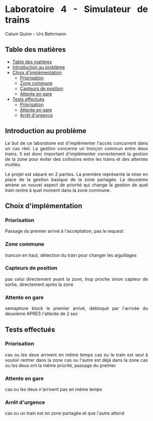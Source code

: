 <div align="justify" style="margin-right:25px;margin-left:25px">

# Laboratoire 4 - Simulateur de trains <!-- omit from toc -->

Calum Quinn - Urs Behrmann

## Table des matières

- [Table des matières](#table-des-matières)
- [Introduction au problème](#introduction-au-problème)
- [Choix d'implémentation](#choix-dimplémentation)
    - [Priorisation](#priorisation)
    - [Zone commune](#zone-commune)
    - [Capteurs de position](#capteurs-de-position)
    - [Attente en gare](#attente-en-gare)
- [Tests effectués](#tests-effectués)
    - [Priorisation](#priorisation-1)
    - [Attente en gare](#attente-en-gare-1)
    - [Arrêt d'urgence](#arrêt-durgence)

## Introduction au problème

Le but de ce laboratoire est d'implémenter l'accès concurrent dans un cas réel. La gestion concerne un tronçon commun entre deux trains. Il est donc important d'implémenter correctement la gestion de la zone pour éviter des collisions entre les trains et des attentes inutiles.

Le projet est séparé en 2 parties. La première représente la mise en place de la gestion basique de la zone partagée. La deuxième amène un nouvel aspect de priorité qui change la gestion de quel train rentre à quel moment dans la zone commune.


## Choix d'implémentation

### Priorisation
Passage du premier arrivé à l'acceptation, pas le request

### Zone commune
trancon en haut, détection du train pour changer les aiguillages

### Capteurs de position
pas celui directement avant la zone, trop proche sinon
capteur de sortie, directement après la zone

### Attente en gare
semaphore block le premier arrivé, débloqué par l'arrivée du deuxième APRES l'attente de 2 sec


## Tests effectués

### Priorisation
cas ou les deux arrivent en même temps
cas ou le train est seul à vouloir rentrer dans la zone
cas ou l'autre est déjà dans la zone
cas ou les deux ont la même priorité, passage du premier

### Attente en gare
cas ou les deux n'arrivent pas en même temps

### Arrêt d'urgence
cas ou un train est en zone partagée et que l'autre attend

</div>
